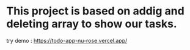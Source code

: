 # This project is based on addig and deleting array to show our tasks.
try demo : https://todo-app-nu-rose.vercel.app/
